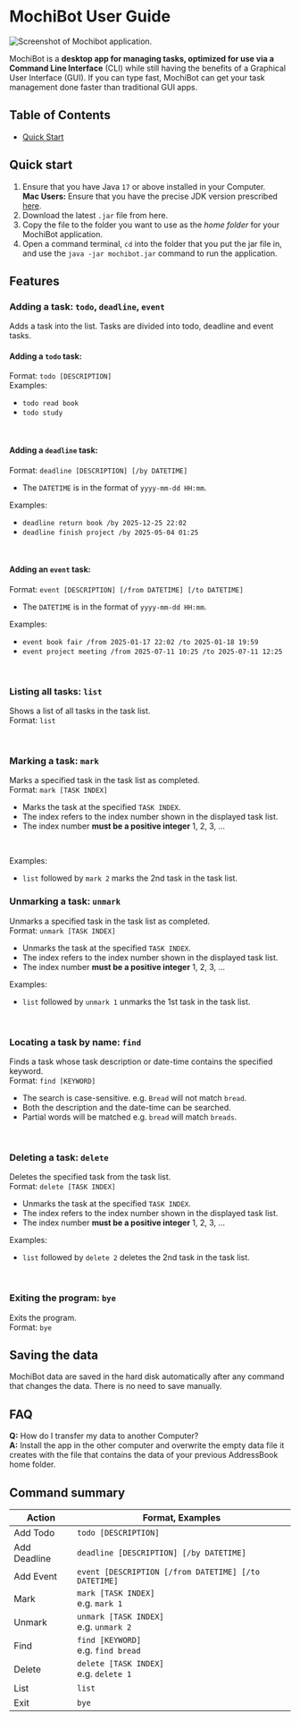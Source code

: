 # MochiBot User Guide

![Screenshot of Mochibot application.](Ui.png)

MochiBot is a **desktop app for managing tasks, optimized for use via a Command Line Interface** (CLI) while still having the benefits of a Graphical User Interface (GUI). If you can type fast, MochiBot can get your task management done faster than traditional GUI apps.

## Table of Contents
- [Quick Start](#quick-start)

## Quick start
1. Ensure that you have Java `17` or above installed in your Computer. <br>
**Mac Users:** Ensure that you have the precise JDK version prescribed [here](https://se-education.org/guides/tutorials/javaInstallationMac.html).
2. Download the latest `.jar` file from here.
3. Copy the file to the folder you want to use as the *home folder* for your MochiBot application.
4. Open a command terminal, `cd` into the folder that you put the jar file in, and use the `java -jar mochibot.jar` command to run the application.

## Features
### Adding a task: `todo`, `deadline`, `event`
Adds a task into the list. Tasks are divided into todo, deadline and event tasks.

#### Adding a `todo` task:
Format: `todo [DESCRIPTION]` <br>
Examples:
- `todo read book`
- `todo study`

<br>
    

#### Adding a `deadline` task:
Format: `deadline [DESCRIPTION] [/by DATETIME]` <br>
- The `DATETIME` is in the format of `yyyy-mm-dd HH:mm`. <br>

Examples:
- `deadline return book /by 2025-12-25 22:02`
- `deadline finish project /by 2025-05-04 01:25`

<br>

#### Adding an `event` task:
Format: `event [DESCRIPTION] [/from DATETIME] [/to DATETIME]` <br>
- The `DATETIME` is in the format of `yyyy-mm-dd HH:mm`. <br>

Examples:
- `event book fair /from 2025-01-17 22:02 /to 2025-01-18 19:59`
- `event project meeting /from 2025-07-11 10:25 /to 2025-07-11 12:25`

<br>

### Listing all tasks: `list`
Shows a list of all tasks in the task list. <br>
Format: `list`

<br>

### Marking a task: `mark`
Marks a specified task in the task list as completed. <br>
Format: `mark [TASK INDEX]`
- Marks the task at the specified `TASK INDEX`.
- The index refers to the index number shown in the displayed task list.
- The index number **must be a positive integer** 1, 2, 3, ...

<br>

Examples:
- `list` followed by `mark 2` marks the 2nd task in the task list.

### Unmarking a task: `unmark`
Unmarks a specified task in the task list as completed. <br>
Format: `unmark [TASK INDEX]`
- Unmarks the task at the specified `TASK INDEX`.
- The index refers to the index number shown in the displayed task list.
- The index number **must be a positive integer** 1, 2, 3, ...

Examples:
- `list` followed by `unmark 1` unmarks the 1st task in the task list.

<br>

### Locating a task by name: `find`
Finds a task whose task description or date-time contains the specified keyword. <br>
Format: `find [KEYWORD]`
- The search is case-sensitive. e.g. `Bread` will not match `bread`.
- Both the description and the date-time can be searched.
- Partial words will be matched e.g. `bread` will match `breads`.

<br>

### Deleting a task: `delete`
Deletes the specified task from the task list. <br>
Format: `delete [TASK INDEX]`
- Unmarks the task at the specified `TASK INDEX`.
- The index refers to the index number shown in the displayed task list.
- The index number **must be a positive integer** 1, 2, 3, ...

Examples:
- `list` followed by `delete 2` deletes the 2nd task in the task list.

<br>

### Exiting the program: `bye`
Exits the program. <br>
Format: `bye`

## Saving the data
MochiBot data are saved in the hard disk automatically after any command that changes the data. There is no need to save manually.

## FAQ
**Q:** How do I transfer my data to another Computer? <br>
**A:** Install the app in the other computer and overwrite the empty data file it creates with the file that contains the data of your previous AddressBook home folder.

## Command summary
| Action       | Format, Examples                                     |
|--------------|------------------------------------------------------|
| Add Todo     | `todo [DESCRIPTION]`                                 |
| Add Deadline | `deadline [DESCRIPTION] [/by DATETIME]`              |
| Add Event    | `event [DESCRIPTION [/from DATETIME] [/to DATETIME]` |
| Mark         | `mark [TASK INDEX]` <br> e.g. `mark 1`               |
| Unmark       | `unmark [TASK INDEX]` <br> e.g. `unmark 2`           |
| Find         | `find [KEYWORD]` <br> e.g. `find bread`              |
| Delete       | `delete [TASK INDEX]` <br> e.g. `delete 1`           |
| List         | `list`                                               |
| Exit         | `bye`                                                |
